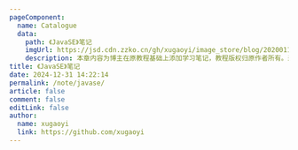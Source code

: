 ```yaml
---
pageComponent:
  name: Catalogue
  data:
    path: 《JavaSE》笔记
    imgUrl: https://jsd.cdn.zzko.cn/gh/xugaoyi/image_store/blog/20200112160453.png
    description: 本章内容为博主在原教程基础上添加学习笔记，教程版权归原作者所有。来源：<a href='https://es6.ruanyifeng.com/' target='_blank'>ES6教程</a>
title: 《JavaSE》笔记
date: 2024-12-31 14:22:14
permalink: /note/javase/
article: false
comment: false
editLink: false
author:
  name: xugaoyi
  link: https://github.com/xugaoyi
---
```

